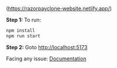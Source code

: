 (https://razorpayclone-website.netlify.app/)

**Step 1:** To run:

```bash
npm install
npm run start
```

**Step 2:** Goto [http://localhost:5173](http://localhost:5173)

Facing any issue: [Documentation](https://tailwindcss.com/docs/installation/using-postcss)


